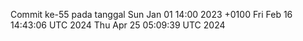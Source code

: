 Commit ke-55 pada tanggal Sun Jan 01 14:00 2023 +0100
Fri Feb 16 14:43:06 UTC 2024
Thu Apr 25 05:09:39 UTC 2024
